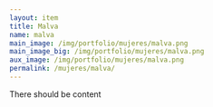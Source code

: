 ```yaml
---
layout: item
title: Malva
name: malva
main_image: /img/portfolio/mujeres/malva.png
main_image_big: /img/portfolio/mujeres/malva.png
aux_image: /img/portfolio/mujeres/malva.png
permalink: /mujeres/malva/
---
```

There should be content
